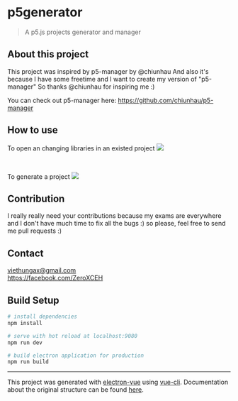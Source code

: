 # p5generator

> A p5.js projects generator and manager

## About this project
This project was inspired by p5-manager by @chiunhau
And also it's because I have some freetime and I want to create my version of "p5-manager"
So thanks @chiunhau for inspiring me :)

You can check out p5-manager here: https://github.com/chiunhau/p5-manager

## How to use
To open an changing libraries in an existed project
![](https://media.giphy.com/media/3o7aCQB06LlsLVwJO0/giphy.gif)

<br>

To generate a project
![](https://media.giphy.com/media/l378aNuFRQ9z6O0yk/giphy.gif)

## Contribution
I really really need your contributions because my exams are everywhere and I don't have much time to fix all the bugs :) so please, feel free to send me pull requests :)

## Contact
viethungax@gmail.com <br>
https://facebook.com/ZeroXCEH

## Build Setup

``` bash
# install dependencies
npm install

# serve with hot reload at localhost:9080
npm run dev

# build electron application for production
npm run build


```

---

This project was generated with [electron-vue](https://github.com/SimulatedGREG/electron-vue) using [vue-cli](https://github.com/vuejs/vue-cli). Documentation about the original structure can be found [here](https://simulatedgreg.gitbooks.io/electron-vue/content/index.html).
